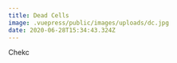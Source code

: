 ```yaml
---
title: Dead Cells
image: .vuepress/public/images/uploads/dc.jpg
date: 2020-06-28T15:34:43.324Z
---
```

Chekc